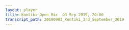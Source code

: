 ```yaml
---
layout: player
title: Kontiki Open Mic  03 Sep 2019, 20:00
transcript_path: 20190903_Kontiki_3rd_September_2019
---
```

